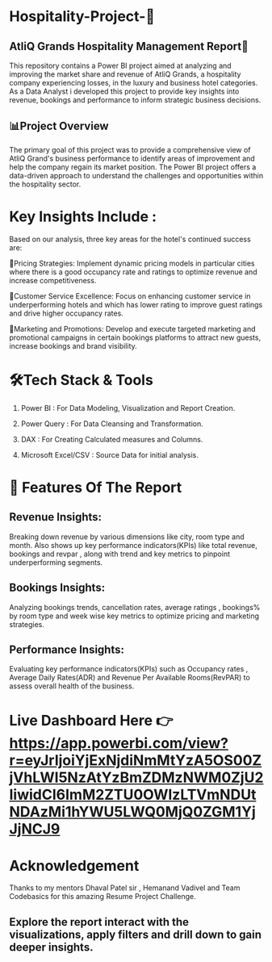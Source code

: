 # Hospitality-Project-🏨
## AtliQ Grands Hospitality Management Report📄
This repository contains a Power BI project aimed at analyzing and improving the market share and revenue of AtliQ Grands, a hospitality company experiencing losses, in the luxury and business hotel categories.  As a Data Analyst i developed this project to provide key insights into revenue, bookings and performance to inform strategic business decisions.

## 📊Project Overview 
The primary goal of this project was to provide a comprehensive view of AtliQ Grand's business performance to identify areas of improvement and help the company regain its market position. The Power BI project offers a data-driven approach to understand the challenges and opportunities within the hospitality sector.

# Key Insights Include : 
Based on our analysis, three key areas for the hotel's continued success are:

🔸Pricing Strategies: Implement dynamic pricing models in particular cities where there is a good occupancy rate and ratings to optimize revenue and increase competitiveness.

🔸Customer Service Excellence: Focus on enhancing customer service in underperforming hotels and which has lower rating  to improve guest ratings and drive higher occupancy rates.

🔸Marketing and Promotions:  Develop and execute targeted marketing and promotional campaigns in certain bookings platforms to attract new guests, increase bookings and brand visibility.

# 🛠️Tech Stack & Tools 
1. Power BI : For Data Modeling, Visualization and Report Creation.

2. Power Query : For Data Cleansing and Transformation.

3. DAX : For Creating Calculated measures and  Columns.

4. Microsoft Excel/CSV : Source Data for initial analysis.

# 🚀 Features Of The Report 
## Revenue Insights:
Breaking down revenue by various dimensions like city, room type and month. Also shows up key performance indicators(KPIs) like total revenue, bookings and revpar , along with trend and key metrics to pinpoint underperforming segments.
## Bookings Insights:
Analyzing bookings trends, cancellation rates, average ratings , bookings% by room type and week wise key metrics to optimize pricing and marketing strategies.
## Performance Insights:
Evaluating key performance indicators(KPIs) such as Occupancy rates , Average Daily Rates(ADR) and Revenue Per Available Rooms(RevPAR) to assess overall health of the business.


# Live Dashboard Here 👉 https://app.powerbi.com/view?r=eyJrIjoiYjExNjdiNmMtYzA5OS00ZjVhLWI5NzAtYzBmZDMzNWM0ZjU2IiwidCI6ImM2ZTU0OWIzLTVmNDUtNDAzMi1hYWU5LWQ0MjQ0ZGM1YjJjNCJ9
 
# Acknowledgement 
Thanks to my mentors Dhaval Patel sir , Hemanand Vadivel and Team Codebasics for this amazing Resume Project Challenge.

## Explore the report interact with the visualizations, apply filters and drill down to gain deeper insights.
      
 



 
